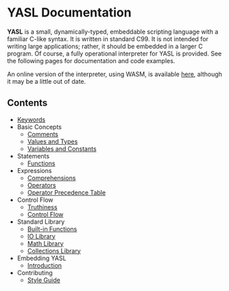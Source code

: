 # YASL Documentation

__YASL__ is a small, dynamically-typed, embeddable scripting language with a familiar C-like syntax. It is written in standard C99. It is not intended for writing large applications; rather, it should be embedded in a larger C program. Of course, a fully operational interpreter for YASL is provided. See the following pages for documentation and code examples.

An online version of the interpreter, using WASM, is available [here](https://yasl-lang.github.io/playground/interpreter.html), although it may be a little out of date.


## Contents

* [Keywords](https://yasl-lang.github.io/docs/keywords)
* Basic Concepts
  * [Comments](https://yasl-lang.github.io/docs/basic-concepts/comments)
  * [Values and Types](https://yasl-lang.github.io/docs/basic-concepts/values-and-types)
  * [Variables and Constants](https://yasl-lang.github.io/docs/basic-concepts/variables-and-constants)
* Statements
  * [Functions](https://yasl-lang.github.io/docs/statements/functions)
* Expressions
  * [Comprehensions](https://yasl-lang.github.io/docs/expressions/comprehensions)
  * [Operators](https://yasl-lang.github.io/docs/expressions/operators)
  * [Operator Precedence Table](https://yasl-lang.github.io/docs/expressions/operator-precedence-table)
* Control Flow
  * [Truthiness](https://yasl-lang.github.io/docs/control-flow/truthiness)
  * [Control Flow](https://yasl-lang.github.io/docs/control-flow/control-flow)
* Standard Library
  * [Built-in Functions](https://yasl-lang.github.io/docs/standard-library/builtin-functions)
  * [IO Library](https://yasl-lang.github.io/docs/standard-library/io-library)
  * [Math Library](https://yasl-lang.github.io/docs/standard-library/math-library)
  * [Collections Library](https://yasl-lang.github.io/docs/standard-library/collections-library)
* Embedding YASL
  * [Introduction](https://yasl-lang.github.io/docs/c-api/introduction.md)
* Contributing
  * [Style Guide](https://yasl-lang.github.io/docs/contributing/style-guide)
